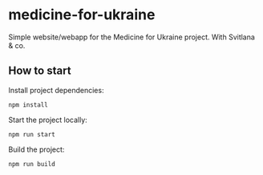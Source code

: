 # medicine-for-ukraine

Simple website/webapp for the Medicine for Ukraine project. With Svitlana &amp; co.

## How to start

Install project dependencies:

`npm install`

Start the project locally:

`npm run start`

Build the project:

`npm run build`